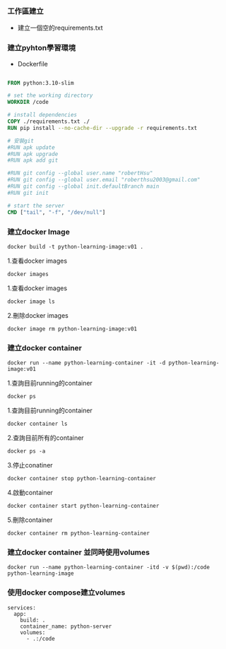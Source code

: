### 工作區建立
- 建立一個空的requirements.txt

### 建立pyhton學習環境

- Dockerfile
  
```Dockerfile

FROM python:3.10-slim

# set the working directory
WORKDIR /code

# install dependencies
COPY ./requirements.txt ./
RUN pip install --no-cache-dir --upgrade -r requirements.txt

# 安裝git
#RUN apk update
#RUN apk upgrade
#RUN apk add git

#RUN git config --global user.name "robertHsu"
#RUN git config --global user.email "roberthsu2003@gmail.com"
#RUN git config --global init.defaultBranch main
#RUN git init

# start the server
CMD ["tail", "-f", "/dev/null"]

```

###  建立docker Image

    docker build -t python-learning-image:v01 .

1.查看docker images
	
	docker images

1.查看docker images

	docker image ls
	
2.刪除docker images

	docker image rm python-learning-image:v01
	
### 建立docker container

	docker run --name python-learning-container -it -d python-learning-image:v01 
	
1.查詢目前running的container

	docker ps
	
1.查詢目前running的container

	docker container ls
	
2.查詢目前所有的container

	docker ps -a
	
3.停止conatiner

	docker container stop python-learning-container
	
4.啟動container

	docker container start python-learning-container
	
5.刪除container

	docker container rm python-learning-container
	
### 建立docker container 並同時使用volumes

	docker run --name python-learning-container -itd -v $(pwd):/code python-learning-image

### 使用docker compose建立volumes

```
services:
  app:
    build: .
    container_name: python-server
    volumes:
      - .:/code
```

